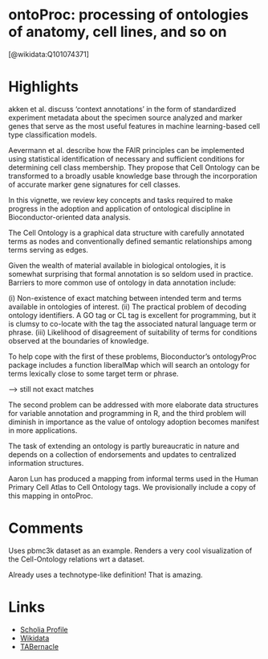
ontoProc: processing of ontologies of anatomy, cell lines, and so on
====================================================================
  
  [@wikidata:Q101074371]  

# Highlights

akken et al. discuss  ‘context annotations’ in the form of standardized experiment metadata about the specimen source analyzed and marker genes that serve as the most useful features in machine learning-based cell type classification models.

Aevermann et al. describe how the FAIR principles can be implemented using statistical identification of necessary and sufficient conditions for determining cell class membership. They propose that Cell Ontology can be transformed to a broadly usable knowledge base through the incorporation of accurate marker gene signatures for cell classes.

In this vignette, we review key concepts and tasks required to make progress in the adoption and application of ontological discipline in Bioconductor-oriented data analysis.

The Cell Ontology is a graphical data structure with carefully annotated terms as nodes and conventionally defined semantic relationships among terms serving as edges.
 
Given the wealth of material available in biological ontologies, it is somewhat surprising that formal annotation is so seldom used in practice. Barriers to more common use of ontology in data annotation include: 

(i) Non-existence of exact matching between intended term and terms available in ontologies of interest. 
(ii) The practical problem of decoding ontology identifiers. A GO tag or CL tag is excellent for programming, but it is clumsy to co-locate with the tag the associated natural language term or phrase. 
(iii) Likelihood of disagreement of suitability of terms for conditions observed at the boundaries of knowledge. 

To help cope with the first of these problems, Bioconductor’s ontologyProc package includes a function liberalMap which will search an ontology for terms lexically close to some target term or phrase.

--> still not exact matches

The second problem can be addressed with more elaborate data structures for variable annotation and programming in R, and the third problem will diminish in importance as the value of ontology adoption becomes manifest in more applications.
 
The task of extending an ontology is partly bureaucratic in nature and depends on a collection of endorsements and updates to centralized information structures.

Aaron Lun has produced a mapping from informal terms used in the Human Primary Cell Atlas to Cell Ontology tags. We provisionally include a copy of this mapping in ontoProc.


# Comments

Uses pbmc3k dataset as an example. Renders a very cool visualization of the Cell-Ontology relations wrt a dataset. 

Already uses a technotype-like definition! That is amazing. 


# Links
  
 * [Scholia Profile](https://scholia.toolforge.org/work/Q101074371)  
 * [Wikidata](https://www.wikidata.org/wiki/Q101074371)  
 * [TABernacle](https://tabernacle.toolforge.org/?#/tab/manual/Q101074371/P921%3BP4510)  
